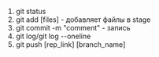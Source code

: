 1. git status
2. git add [files] - добавляет файлы в stage
3. git commit -m "comment" - запись 
4. git log/git log --oneline 
5. git push [rep_link] [branch_name]